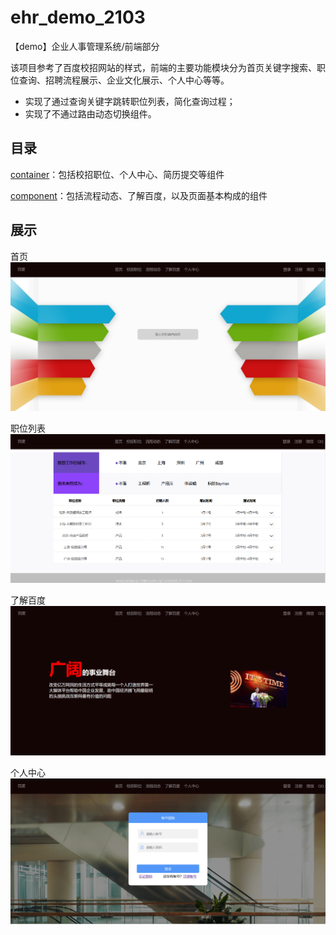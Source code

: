 # ehr_demo_2103

【demo】企业人事管理系统/前端部分

​	该项目参考了百度校招网站的样式，前端的主要功能模块分为首页关键字搜索、职位查询、招聘流程展示、企业文化展示、个人中心等等。

* 实现了通过查询关键字跳转职位列表，简化查询过程；
* 实现了不通过路由动态切换组件。

## 目录

[container](https://github.com/Ocean-0/ehr_demo_2103/tree/main/src/container)：包括校招职位、个人中心、简历提交等组件

[component](https://github.com/Ocean-0/ehr_demo_2103/tree/main/src/component)：包括流程动态、了解百度，以及页面基本构成的组件

## 展示

首页
![首页](https://github.com/Ocean-0/ehr_demo_2103/blob/main/src/IMG/rr%E9%A6%96%E9%A1%B5.png)

职位列表
![职位列表](https://github.com/Ocean-0/ehr_demo_2103/blob/main/src/IMG/rr%E8%81%8C%E4%BD%8D%E5%88%97%E8%A1%A8.png)

了解百度
![了解百度](https://github.com/Ocean-0/ehr_demo_2103/blob/main/src/IMG/rr%E4%BA%86%E8%A7%A3%E7%99%BE%E5%BA%A6.png)

个人中心
![登录](https://github.com/Ocean-0/ehr_demo_2103/blob/main/src/IMG/rr%E7%99%BB%E5%BD%95.png)